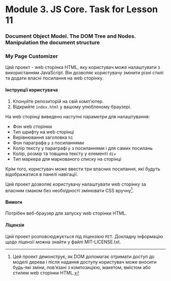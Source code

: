 # Module 3. JS Core. Task for Lesson 11

### Document Object Model. The DOM Tree and Nodes. Manipulation the document structure

### My Page Customizer

Цей проект - web сторінка HTML, яку користувач може налаштувати з використанням JavaScript. Він дозволяє користувачу змінити різні стилі та додати власні посилання на web сторінку.

#### Інструкції користувача

1. Клонуйте репозиторій на свій комп'ютер.
2. Відкрийте `index.html` у вашому улюбленому браузері.

На web сторінці виведено наступні параметри для налаштування:

- Фон web сторінки
- Тип шрифту на web сторінці
- Вирівнювання заголовка `h1`
- Фон параграфа `p` з посиланнями
- Колір тексту у параграфі `p` з посиланнями і для самих посилань
- Колір, розмір та товщина тексту у елементі `div`
- Тип маркера для маркованого списку на сторінці

Крім того, користувач може ввести три власних посилання, які будуть відображатися в панелі навігації.

Цей проект дозволяє користувачу налаштувати web сторінку за власним смаком без необхідності змінювати CSS вручну[^1]. 

[^1]: Цей проект демонструє, як DOM допомагає отримати доступ до моделі дерева і після надання доступу користувач може вносити будь-які зміни, пов’язані з композицією, макетом, вмістом або стилем web сторінки HTML.

#### Вимоги

Потрібен веб-браузер для запуску web сторінки HTML.

#### Ліцензія

Цей проект розповсюджується під ліцензією `MIT`. Докладну інформацію щодо ліцензії можна знайти у файлі MIT-LICENSE.txt.
